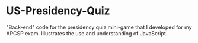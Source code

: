# US-Presidency-Quiz
"Back-end" code for the presidency quiz mini-game that I developed for my APCSP exam. Illustrates the use and understanding of JavaScript.
